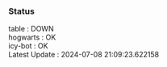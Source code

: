 ### Status


table : DOWN  
hogwarts : OK  
icy-bot : OK  
Latest Update : 2024-07-08 21:09:23.622158
